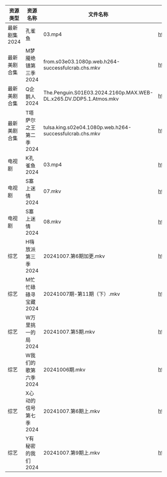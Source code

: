 | 资源类型     | 资源名称          | 文件名称                                                              | 分享链接                                 | 更新时间                |
| -------- | ------------- | ----------------------------------------------------------------- | ------------------------------------ | ------------------- |
| 最新剧集2024 | 孔雀鱼           | 03.mp4                                                            | https://www.alipan.com/s/BaYmFqrjqVW | 2024-10-07 00:10:34 |
| 最新美剧合集   | M梦魇绝镇第三季2024  | from.s03e03.1080p.web.h264-successfulcrab.chs.mkv                 | https://www.alipan.com/s/eGcFxGtMg8K | 2024-10-07 08:06:02 |
| 最新美剧合集   | Q企鹅人2024      | The.Penguin.S01E03.2024.2160p.MAX.WEB-DL.x265.DV.DDP5.1.Atmos.mkv | https://www.alipan.com/s/vDUaCfprWEZ | 2024-10-07 12:06:24 |
| 最新美剧合集   | T塔萨尔之王第二季2024 | tulsa.king.s02e04.1080p.web.h264-successfulcrab.chs.mkv           | https://www.alipan.com/s/wvcFbATbFwX | 2024-10-07 08:06:50 |
| 电视剧      | K孔雀鱼2024      | 03.mp4                                                            | https://www.alipan.com/s/9byeekozvmJ | 2024-10-07 00:05:54 |
| 电视剧      | S塞上迷情2024     | 07.mkv                                                            | https://www.alipan.com/s/hweF2uo2WDH | 2024-10-07 14:06:37 |
| 电视剧      | S塞上迷情2024     | 08.mkv                                                            | https://www.alipan.com/s/hweF2uo2WDH | 2024-10-07 14:06:36 |
| 综艺       | H嗨放派第三季2024   | 20241007.第6期加更.mkv                                                | https://www.alipan.com/s/VRKJ132nbcQ | 2024-10-07 14:07:48 |
| 综艺       | M忙忙碌碌寻宝藏2024  | 20241007期-第11期（下）.mkv                                             | https://www.alipan.com/s/TtfyudAgS8v | 2024-10-07 14:08:19 |
| 综艺       | W万里挑一的局2024   | 20241007.第5期.mkv                                                  | https://www.alipan.com/s/TmY5m6HZ5CP | 2024-10-07 14:09:29 |
| 综艺       | W我们的歌第六季2024  | 20241006期.mkv                                                     | https://www.alipan.com/s/7QHb1Czg7nU | 2024-10-07 08:09:06 |
| 综艺       | X心动的信号第七季2024 | 20241007.第6期上.mkv                                                 | https://www.alipan.com/s/wQqfQxMS8Sx | 2024-10-07 14:09:51 |
| 综艺       | Y有秘密的我们2024   | 20241007.第9期上.mkv                                                 | https://www.alipan.com/s/knSE43DBBa6 | 2024-10-07 14:09:57 |
